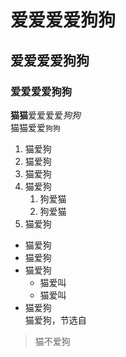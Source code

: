 # 爱爱爱爱狗狗
## 爱爱爱爱狗狗
### 爱爱爱爱狗狗
**猫猫**爱爱爱爱*狗狗*   
猫猫爱爱`狗狗`
1. 猫爱狗
2. 猫爱狗
3. 猫爱狗
4. 猫爱狗
    1. 狗爱猫
    2. 狗爱猫
5. 猫爱狗  
+ 猫爱狗
+ 猫爱狗
+ 猫爱狗
    + 猫爱叫
    + 猫爱叫
+ 猫爱狗  
猫爱狗，节选自
> 猫不爱狗
